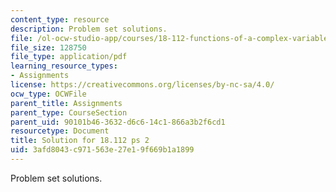 ```yaml
---
content_type: resource
description: Problem set solutions.
file: /ol-ocw-studio-app/courses/18-112-functions-of-a-complex-variable-fall-2008/3afd8043c971563e27e19f669b1a1899_ps2.pdf
file_size: 128750
file_type: application/pdf
learning_resource_types:
- Assignments
license: https://creativecommons.org/licenses/by-nc-sa/4.0/
ocw_type: OCWFile
parent_title: Assignments
parent_type: CourseSection
parent_uid: 90101b46-3632-d6c6-14c1-866a3b2f6cd1
resourcetype: Document
title: Solution for 18.112 ps 2
uid: 3afd8043-c971-563e-27e1-9f669b1a1899
---
```

Problem set solutions.